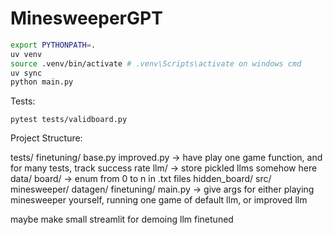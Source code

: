 # MinesweeperGPT

```bash
export PYTHONPATH=.
uv venv
source .venv/bin/activate # .venv\Scripts\activate on windows cmd
uv sync
python main.py
```

Tests:
```
pytest tests/validboard.py
```

Project Structure:

tests/
    finetuning/
        base.py
        improved.py -> have play one game function, and for many tests, track success rate
llm/ -> store pickled llms somehow here
data/
    board/ -> enum from 0 to n in .txt files
    hidden_board/
src/
    minesweeper/
    datagen/
    finetuning/
main.py -> give args for either playing minesweeper yourself, running one game of default llm, or improved llm

maybe make small streamlit for demoing llm finetuned

